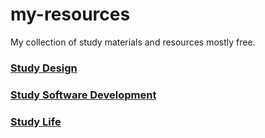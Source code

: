 # my-resources
My collection of study materials and resources mostly free.

### [Study Design](DESIGN.md)

### [Study Software Development](SOFTDEV.md)

### [Study Life](LIFE.md)